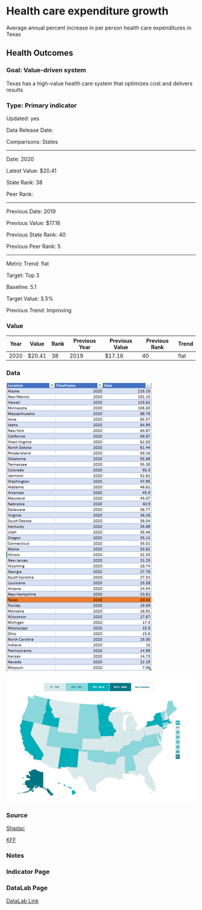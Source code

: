 # Health care expenditure growth

Average annual percent increase in per person health care expenditures in Texas

## Health Outcomes

### Goal: Value-driven system

Texas has a high-value health care system that optimizes cost and delivers results

### Type: Primary indicator

Updated: yes

Data Release Date: 

Comparisons: States


----

Date: 2020

Latest Value: $20.41 

State Rank: 38

Peer Rank: 


----

Previous Date: 2019

Previous Value: $17.16

Previous State Rank: 40

Previous Peer Rank: 5


----
Metric Trend: flat

Target: Top 3

Baseline: 5.1

Target Value: 3.5%

Previous Trend: Improving



### Value

|Year         |  Value      | Rank        | Previous Year| Previous Value | Previous Rank  | Trend| 
| ----------- | ----------- | ----------- | ----------- | ----------- | ----------- | -----------|
|    2020     |   $20.41    |     38      |    2019     |      $17.16    |      40    |   flat     |

### Data

![data](./images/data_percapita.PNG)

![map](./images/map_percapita.PNG)

### Source

[Shadac](http://statehealthcompare.shadac.org/map/117/per-person-state-public-health-funding#a/32/154)

[KFF](https://www.kff.org/other/state-indicator/average-annual-percent-growth-in-health-care-expenditures-by-state-of-residence/?currentTimeframe=0&sortModel=%7B%22colId%22:%22Location%22,%22sort%22:%22asc%22%7D)

### Notes



### Indicator Page


### DataLab Page

[DataLab Link](https://datalab.texas2036.org/korfwfb/per-capita-health-care-and-health-insurance-spendings-in-us?accesskey=tllvbld)
